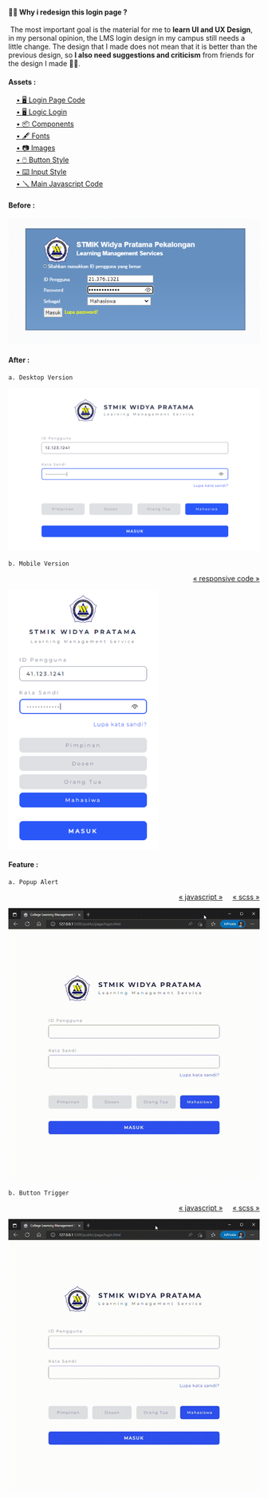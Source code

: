<h4>💁‍♂️ Why i redesign this login page ?</h4>

<p>
    &nbsp;The most important goal is the material for me to <b>learn UI and UX Design</b>, in my personal opinion, the LMS login design in my campus still needs a little change. The design that I made does not mean that it is better than the previous design, so <b>I also need suggestions and criticism</b> from friends for the design I made 🙇‍♂️.
</p>

<h4>Assets :</h4>
&nbsp;&nbsp;&nbsp; <a href="./public/page/login.php">• 🖥️ Login Page Code</a> <br>
&nbsp;&nbsp;&nbsp; <a href="./app/php/action.php">• 🖥️ Logic Login </a> <br>
&nbsp;&nbsp;&nbsp; <a href="./app/php/component.php">• 📦 Components</a> <br>
&nbsp;&nbsp;&nbsp; <a href="./app/fonts">• 🖋️ Fonts</a> <br>
&nbsp;&nbsp;&nbsp; <a href="./app/images">• 📷 Images</a> <br>
&nbsp;&nbsp;&nbsp; <a href="./public/scss/component/_button_style.scss">• 🖱️ Button Style</a> <br>
&nbsp;&nbsp;&nbsp; <a href="./public/scss/component/_input_style.scss">• ⌨️  Input Style</a> <br>
&nbsp;&nbsp;&nbsp; <a href="./app/php/component.php">• 🪛 Main Javascript Code</a> <br>

<h4>Before :</h4>

<img src="app/images/ss-before.png" width="600px"></img>

<h4>After :</h4>

    a. Desktop Version

<img src="./app/images/ss-after-desktop.png" width="600px"></img>

    b. Mobile Version

<p align="end">
    <a href="./public/scss/_responsive_design.scss">« responsive code »</a>
</p>

<img src="./app/images/ss-after-mobile.png" width="300px"></img>

<h4>Feature :</h4>

    a. Popup Alert

<p align="end">
    <a href="./public/js/class/PopupAlert.js">« javascript »</a> 
    &nbsp;&nbsp;&nbsp;
    <a href="./public/scss/component/_popup_alert.scss">« scss »</a>
</p>

<img src="./app/videos/alert.gif" width="600px"></img>

    b. Button Trigger

<p align="end">
    <a href="./public/js/class/ButtonTrigger.js">« javascript »</a> 
    &nbsp;&nbsp;&nbsp;
    <a href="./public/scss/component/_button_style.scss">« scss »</a>
</p>

<img src="./app/videos/button.gif" width="600px"></img>
